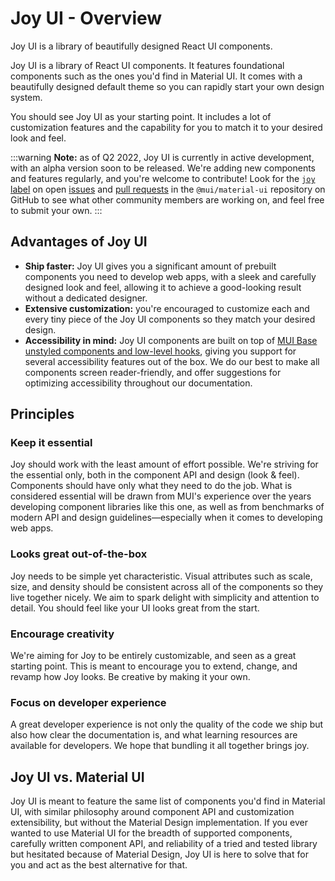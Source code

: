 # Joy UI - Overview

<p class="description">Joy UI is a library of beautifully designed React UI components.</p>

Joy UI is a library of React UI components. It features foundational components such as the ones you'd find in Material UI.
It comes with a beautifully designed default theme so you can rapidly start your own design system.

You should see Joy UI as your starting point.
It includes a lot of customization features and the capability for you to match it to your desired look and feel.

:::warning
**Note:** as of Q2 2022, Joy UI is currently in active development, with an alpha version soon to be released.
We're adding new components and features regularly, and you're welcome to contribute! Look for the [`joy` label](https://github.com/mui/material-ui/pulls?q=is%3Aopen+is%3Apr+label%3Ajoy) on open [issues](https://github.com/mui/material-ui/issues) and [pull requests](https://github.com/mui/material-ui/pulls) in the `@mui/material-ui` repository on GitHub to see what other community members are working on, and feel free to submit your own.
:::

## Advantages of Joy UI

- **Ship faster:** Joy UI gives you a significant amount of prebuilt components you need to develop web apps, with a sleek and carefully designed look and feel, allowing it to achieve a good-looking result without a dedicated designer.
- **Extensive customization:** you're encouraged to customize each and every tiny piece of the Joy UI components so they match your desired design.
- **Accessibility in mind:** Joy UI components are built on top of [MUI Base unstyled components and low-level hooks](/base/getting-started/overview/), giving you support for several accessibility features out of the box. We do our best to make all components screen reader-friendly, and offer suggestions for optimizing accessibility throughout our documentation.

## Principles

### Keep it essential

Joy should work with the least amount of effort possible. We're striving for the essential only, both in the component API and design (look & feel). Components should have only what they need to do the job. What is considered essential will be drawn from MUI's experience over the years developing component libraries like this one, as well as from benchmarks of modern API and design guidelines—especially when it comes to developing web apps.

### Looks great out-of-the-box

Joy needs to be simple yet characteristic. Visual attributes such as scale, size, and density should be consistent across all of the components so they live together nicely. We aim to spark delight with simplicity and attention to detail. You should feel like your UI looks great from the start.

### Encourage creativity

We're aiming for Joy to be entirely customizable, and seen as a great starting point. This is meant to encourage you to extend, change, and revamp how Joy looks. Be creative by making it your own.

### Focus on developer experience

A great developer experience is not only the quality of the code we ship but also how clear the documentation is, and what learning resources are available for developers. We hope that bundling it all together brings joy.

## Joy UI vs. Material UI

Joy UI is meant to feature the same list of components you'd find in Material UI, with similar philosophy around component API and customization extensibility, but without the Material Design implementation.
If you ever wanted to use Material UI for the breadth of supported components, carefully written component API, and reliability of a tried and tested library but hesitated because of Material Design, Joy UI is here to solve that for you and act as the best alternative for that.
